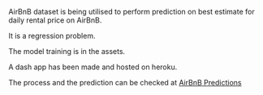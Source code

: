 
AirBnB dataset is being utilised to perform prediction on best estimate for daily rental price on AirBnB.

It is a regression problem.

The model training is in the assets.

A dash app has been made and hosted on heroku.

The process and the prediction can be checked at [AirBnB Predictions](http://ftairbnb34.herokuapp.com)